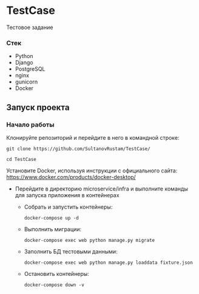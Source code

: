 # TestCase
Тестовое задание
### Стек
- Python
- Django
- PostgreSQL
- nginx
- gunicorn
- Docker
## Запуск проекта

### Начало работы
Клонируйте репозиторий и перейдите в него в командной строке:
```
git clone https://github.com/SultanovRustam/TestCase/
```
```
cd TestCase
```

Установите Docker, используя инструкции с официального сайта:
https://www.docker.com/products/docker-desktop/

- Перейдите в директорию microservice/infra и выполните команды для запуска приложения в контейнерах

    - Собрать и запустить контейнеры:
        ```
        docker-compose up -d
        ```
    - Выполнить миграции:
        ```
        docker-compose exec web python manage.py migrate
        ```
    - Заполнить БД тестовыми данными:
        ```
        docker-compose exec web python manage.py loaddata fixture.json
        ```
    - Остановить контейнеры:
        ```
        docker-compose down -v 
        ```
